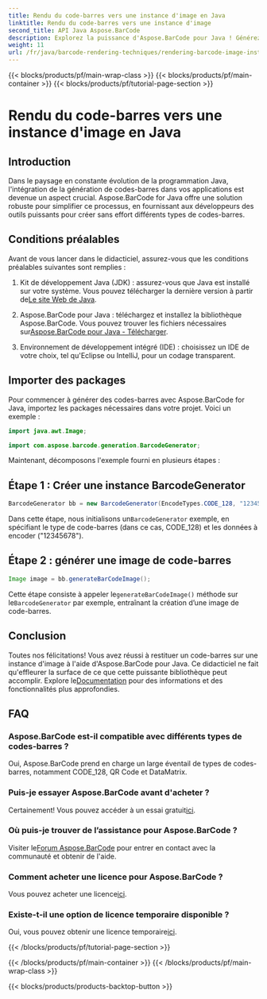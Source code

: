 ```yaml
---
title: Rendu du code-barres vers une instance d'image en Java
linktitle: Rendu du code-barres vers une instance d'image
second_title: API Java Aspose.BarCode
description: Explorez la puissance d'Aspose.BarCode pour Java ! Générez sans effort des codes-barres de différents types à l’aide de cette bibliothèque robuste.
weight: 11
url: /fr/java/barcode-rendering-techniques/rendering-barcode-image-instance/
---
```


{{< blocks/products/pf/main-wrap-class >}}
{{< blocks/products/pf/main-container >}}
{{< blocks/products/pf/tutorial-page-section >}}

# Rendu du code-barres vers une instance d'image en Java


## Introduction

Dans le paysage en constante évolution de la programmation Java, l'intégration de la génération de codes-barres dans vos applications est devenue un aspect crucial. Aspose.BarCode for Java offre une solution robuste pour simplifier ce processus, en fournissant aux développeurs des outils puissants pour créer sans effort différents types de codes-barres.

## Conditions préalables

Avant de vous lancer dans le didacticiel, assurez-vous que les conditions préalables suivantes sont remplies :

1.  Kit de développement Java (JDK) : assurez-vous que Java est installé sur votre système. Vous pouvez télécharger la dernière version à partir de[Le site Web de Java](https://www.oracle.com/java/technologies/javase-downloads.html).

2.  Aspose.BarCode pour Java : téléchargez et installez la bibliothèque Aspose.BarCode. Vous pouvez trouver les fichiers nécessaires sur[Aspose.BarCode pour Java - Télécharger](https://releases.aspose.com/barcode/java/).

3. Environnement de développement intégré (IDE) : choisissez un IDE de votre choix, tel qu'Eclipse ou IntelliJ, pour un codage transparent.

## Importer des packages

Pour commencer à générer des codes-barres avec Aspose.BarCode for Java, importez les packages nécessaires dans votre projet. Voici un exemple :

```java
import java.awt.Image;

import com.aspose.barcode.generation.BarcodeGenerator;
```

Maintenant, décomposons l'exemple fourni en plusieurs étapes :

## Étape 1 : Créer une instance BarcodeGenerator

```java
BarcodeGenerator bb = new BarcodeGenerator(EncodeTypes.CODE_128, "12345678");
```

 Dans cette étape, nous initialisons un`BarcodeGenerator` exemple, en spécifiant le type de code-barres (dans ce cas, CODE_128) et les données à encoder ("12345678").

## Étape 2 : générer une image de code-barres

```java
Image image = bb.generateBarCodeImage();
```

 Cette étape consiste à appeler le`generateBarCodeImage()` méthode sur le`BarcodeGenerator` par exemple, entraînant la création d’une image de code-barres.

## Conclusion

 Toutes nos félicitations! Vous avez réussi à restituer un code-barres sur une instance d'image à l'aide d'Aspose.BarCode pour Java. Ce didacticiel ne fait qu'effleurer la surface de ce que cette puissante bibliothèque peut accomplir. Explore le[Documentation](https://reference.aspose.com/barcode/java/) pour des informations et des fonctionnalités plus approfondies.

## FAQ

### Aspose.BarCode est-il compatible avec différents types de codes-barres ?
Oui, Aspose.BarCode prend en charge un large éventail de types de codes-barres, notamment CODE_128, QR Code et DataMatrix.

### Puis-je essayer Aspose.BarCode avant d'acheter ?
 Certainement! Vous pouvez accéder à un essai gratuit[ici](https://releases.aspose.com/).

### Où puis-je trouver de l’assistance pour Aspose.BarCode ?
 Visiter le[Forum Aspose.BarCode](https://forum.aspose.com/c/barcode/13) pour entrer en contact avec la communauté et obtenir de l'aide.

### Comment acheter une licence pour Aspose.BarCode ?
 Vous pouvez acheter une licence[ici](https://purchase.aspose.com/buy).

### Existe-t-il une option de licence temporaire disponible ?
 Oui, vous pouvez obtenir une licence temporaire[ici](https://purchase.aspose.com/temporary-license/).

{{< /blocks/products/pf/tutorial-page-section >}}

{{< /blocks/products/pf/main-container >}}
{{< /blocks/products/pf/main-wrap-class >}}

{{< blocks/products/products-backtop-button >}}
